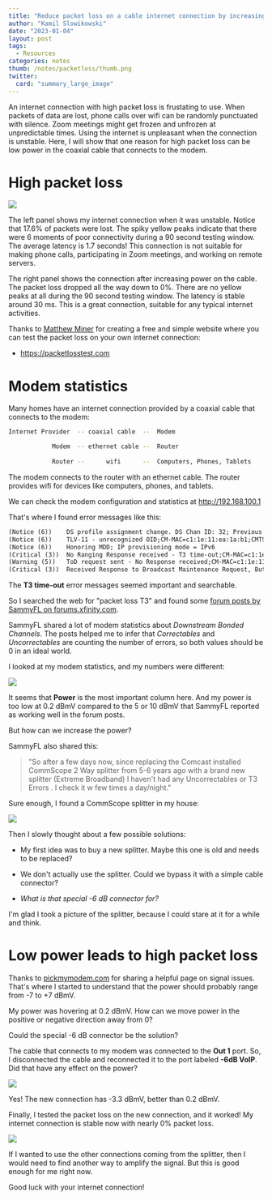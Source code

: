 ```yaml
---
title: "Reduce packet loss on a cable internet connection by increasing power"
author: "Kamil Slowikowski"
date: "2023-01-04"
layout: post
tags:
  - Resources
categories: notes
thumb: /notes/packetloss/thumb.png
twitter:
  card: "summary_large_image"
---
```


An internet connection with high packet loss is frustating to use. When packets
of data are lost, phone calls over wifi can be randomly punctuated with
silence. Zoom meetings might get frozen and unfrozen at unpredictable times.
Using the internet is unpleasant when the connection is unstable. Here, I will
show that one reason for high packet loss can be low power in the coaxial cable
that connects to the modem.

<!--more-->

# High packet loss

<div class="mw10 center">
<img class="figure" src="/notes/packetloss/packetloss-before-after.png" data-zoomable>
</div>

The left panel shows my internet connection when it was unstable. Notice that
17.6% of packets were lost. The spiky yellow peaks indicate that there were 6
moments of poor connectivity during a 90 second testing window. The average
latency is 1.7 seconds! This connection is not suitable for making phone calls,
participating in Zoom meetings, and working on remote servers.

The right panel shows the connection after increasing power on the cable.  The
packet loss dropped all the way down to 0%. There are no yellow peaks at all
during the 90 second testing window. The latency is stable around 30 ms. This
is a great connection, suitable for any typical internet activities.

Thanks to [Matthew Miner](https://matthewminer.name/) for creating a free and
simple website where you can test the packet loss on your own internet
connection:

- <https://packetlosstest.com>

# Modem statistics

Many homes have an internet connection provided by a coaxial cable that
connects to the modem:

```bash
Internet Provider  -- coaxial cable  --  Modem

            Modem  -- ethernet cable --  Router
            
            Router --      wifi      --  Computers, Phones, Tablets
```

The modem connects to the router with an ethernet cable. The router provides
wifi for devices like computers, phones, and tablets.

We can check the modem configuration and statistics at <http://192.168.100.1>

That's where I found error messages like this:

```txt
(Notice (6))	DS profile assignment change. DS Chan ID: 32; Previous Profile: ; New Profile: 1 2 3.;CM-MAC=c1:1e:11:ea:1a:b1;CMTS-MAC=00:01:1c:84:b1:1d;CM-QOS=1.1;CM-VER=3.1;
(Notice (6))	TLV-11 - unrecognized OID;CM-MAC=c1:1e:11:ea:1a:b1;CMTS-MAC=00:01:1c:84:b1:1d;CM-QOS=1.1;CM-VER=3.1;
(Notice (6))	Honoring MDD; IP provisioning mode = IPv6
(Critical (3))	No Ranging Response received - T3 time-out;CM-MAC=c1:1e:11:ea:1a:b1;CMTS-MAC=00:01:1c:84:b1:1d;CM-QOS=1.1;CM-VER=3.1;
(Warning (5))	ToD request sent - No Response received;CM-MAC=c1:1e:11:ea:1a:b1;CMTS-MAC=00:01:1c:84:b1:1d;CM-QOS=1.1;CM-VER=3.1;
(Critical (3))	Received Response to Broadcast Maintenance Request, But no Unicast Maintenance opportunities received - T4 time out;CM-MAC=c1:1e:11:ea:1a:b1;CMTS-MAC=00:01:1c:84:b1:1d;CM-QOS=1.1;CM-VER=3.1;
```

The **T3 time-out** error messages seemed important and searchable.

So I searched the web for "packet loss T3" and found some [forum posts by
SammyFL on forums.xfinity.com][1].

[1]: https://forums.xfinity.com/conversations/your-home-network/cm2050v-t3-errors-uncorrectables-and-disconnects/621925577028b7514c88dae2?page=3

SammyFL shared a lot of modem statistics about *Downstream Bonded Channels*.
The posts helped me to infer that *Correctables* and *Uncorrectables* are
counting the number of errors, so both values should be 0 in an ideal world.

I looked at my modem statistics, and my numbers were different:

<div class="mw10 center">
<img class="figure" src="/notes/packetloss/low-power.png" data-zoomable>
</div>

It seems that **Power** is the most important column here. And my power is too
low at 0.2 dBmV compared to the 5 or 10 dBmV that SammyFL reported as working
well in the forum posts.

But how can we increase the power?

SammyFL also shared this:

> "So after a few days now, since replacing the Comcast installed CommScope 2
> Way splitter from 5-6 years ago with a brand new splitter (Extreme Broadband)
> I haven't had any Uncorrectables or T3 Errors . I check it w few times a
> day/night."

Sure enough, I found a CommScope splitter in my house:

<div class="mw10 center">
<img class="figure" src="/notes/packetloss/splitter.jpg" data-zoomable>
</div>

Then I slowly thought about a few possible solutions:

- My first idea was to buy a new splitter. Maybe this one is old and needs to be replaced?

- We don't actually use the splitter. Could we bypass it with a simple cable connector?

- *What is that special -6 dB connector for?*

I'm glad I took a picture of the splitter, because I could stare at it for a
while and think.


# Low power leads to high packet loss

Thanks to [pickmymodem.com][2] for sharing a helpful page on signal issues.
That's where I started to understand that the power should probably range
from -7 to +7 dBmV.

[2]: https://pickmymodem.com/how-to-fix-your-docsis-3-0-3-1-signal-issues/

My power was hovering at 0.2 dBmV. How can we move power in the positive
or negative direction away from 0?

Could the special -6 dB connector be the solution?

The cable that connects to my modem was connected to the **Out 1** port. So, I
disconnected the cable and reconnected it to the port labeled **-6dB VoIP**.
Did that have any effect on the power?

<div class="mw10 center">
<img class="figure" src="/notes/packetloss/high-power.png" data-zoomable>
</div>

Yes! The new connection has -3.3 dBmV, better than 0.2 dBmV.

Finally, I tested the packet loss on the new connection, and it worked! My
internet connection is stable now with nearly 0% packet loss.

<div class="mw10 center">
<img class="figure" src="/notes/packetloss/before-after.png" data-zoomable>
</div>

If I wanted to use the other connections coming from the splitter, then I would
need to find another way to amplify the signal. But this is good enough for me
right now.

Good luck with your internet connection!


